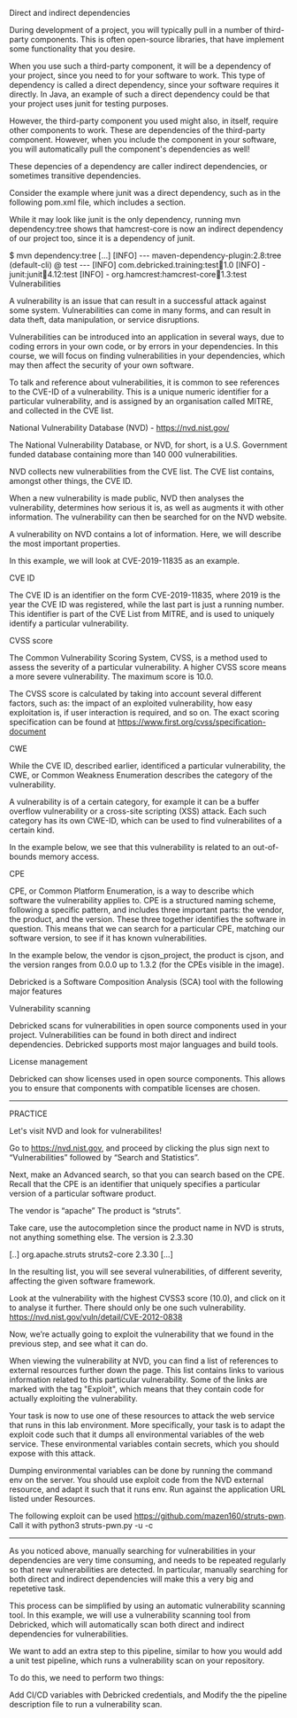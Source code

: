 Direct and indirect dependencies

During development of a project, you will typically pull in a number of third-party components. This is often open-source libraries, 
that have implement some functionality that you desire.

When you use such a third-party component, it will be a dependency of your project, since you need to for your software to work.
This type of dependency is called a direct dependency, 
since your software requires it directly. In Java, an example of such a direct dependency could be that your project uses junit for testing purposes.

However, the third-party component you used might also, in itself, require other components to work. These are dependencies of the third-party component.
However, when you include the component in your software, you will automatically pull the component's dependencies as well!

These depencies of a dependency are caller indirect dependencies, or sometimes transitive dependencies.

Consider the example where junit was a direct dependency, such as in the following pom.xml file, which includes a <dependencies> section.

While it may look like junit is the only dependency, running mvn dependency:tree shows that hamcrest-core is now an indirect dependency of our project too, 
since it is a dependency of junit.

$ mvn dependency:tree
[...]
[INFO] --- maven-dependency-plugin:2.8:tree (default-cli) @ test ---
[INFO] com.debricked.training:test:jar:1.0
[INFO] \- junit:junit:jar:4.12:test
[INFO]    \- org.hamcrest:hamcrest-core:jar:1.3:test
Vulnerabilities

A vulnerability is an issue that can result in a successful attack against some system. Vulnerabilities can come in many forms, and can result in data theft, 
data manipulation, or service disruptions.

Vulnerabilities can be introduced into an application in several ways, due to coding errors in your own code, or by errors in your dependencies. 
In this course, we will focus on finding vulnerabilities in your dependencies, which may then affect the security of your own software.

To talk and reference about vulnerabilities, it is common to see references to the CVE-ID of a vulnerability. This is a unique numeric identifier 
for a particular vulnerability, and is assigned by an organisation called MITRE, and collected in the CVE list.

National Vulnerability Database (NVD) - https://nvd.nist.gov/

The National Vulnerability Database, or NVD, for short, is a U.S. Government funded database containing more than 140 000 vulnerabilities.

NVD collects new vulnerabilities from the CVE list. The CVE list contains, amongst other things, the CVE ID.

When a new vulnerability is made public, NVD then analyses the vulnerability, determines how serious it is, as well as augments it with other information. 
The vulnerability can then be searched for on the NVD website.

A vulnerability on NVD contains a lot of information. Here, we will describe the most important properties.

In this example, we will look at CVE-2019-11835 as an example.

CVE ID

The CVE ID is an identifier on the form CVE-2019-11835, where 2019 is the year the CVE ID was registered, while the last part is just a running number. 
This identifier is part of the CVE List from MITRE, and is used to uniquely identify a particular vulnerability.

CVSS score

The Common Vulnerability Scoring System, CVSS, is a method used to assess the severity of a particular vulnerability. 
A higher CVSS score means a more severe vulnerability. The maximum score is 10.0.

The CVSS score is calculated by taking into account several different factors, such as: the impact of an exploited vulnerability,
how easy exploitation is, if user interaction is required, and so on.
The exact scoring specification can be found at https://www.first.org/cvss/specification-document

CWE

While the CVE ID, described earlier, identificed a particular vulnerability, the CWE, or
Common Weakness Enumeration describes the category of the vulnerability.

A vulnerability is of a certain category, for example it can be a buffer overflow vulnerability or a cross-site scripting (XSS) attack. 
Each such category has its own CWE-ID, which can be used to find vulnerabilites of a certain kind.

In the example below, we see that this vulnerability is related to an out-of-bounds memory access.

CPE

CPE, or Common Platform Enumeration, is a way to describe which software the vulnerability applies to. CPE is a structured naming scheme,
following a specific pattern, and includes three important parts: the vendor, the product, and the version. These three together identifies 
the software in question. This means that we can search for a particular CPE, matching our software version, to see if it has known vulnerabilities.

In the example below, the vendor is cjson_project, the product is cjson, and the version ranges from 0.0.0 up to 1.3.2 (for the CPEs visible in the image).


Debricked is a Software Composition Analysis (SCA) tool with the following major features

Vulnerability scanning

Debricked scans for vulnerabilities in open source components used in your project. Vulnerabilities can be found in both direct and indirect dependencies.
Debricked supports most major languages and build tools.

License management

Debricked can show licenses used in open source components. This allows you to ensure that components with compatible licenses are chosen.

_____________

PRACTICE

Let's visit NVD and look for vulnerabilites!

Go to https://nvd.nist.gov, and proceed by clicking the plus sign next to “Vulnerabilities” followed by “Search and Statistics”.

Next, make an Advanced search, so that you can search based on the CPE. Recall that the CPE is an identifier that uniquely specifies a particular version of a particular software product.


The vendor is “apache”
The product is “struts”.

Take care, use the autocompletion since the product name in NVD is struts, not anything something else. The version is 2.3.30

[..]
<dependencies>
    <dependency>
        <groupId>org.apache.struts</groupId>
        <artifactId>struts2-core</artifactId>
        <version>2.3.30</version>
    </dependency>
[...]


In the resulting list, you will see several vulnerabilities, of different severity, affecting the given software framework.

Look at the vulnerability with the highest CVSS3 score (10.0), and click on it to analyse it further. There should only be one such vulnerability. https://nvd.nist.gov/vuln/detail/CVE-2012-0838


Now, we’re actually going to exploit the vulnerability that we found in the previous step, and see what it can do.

When viewing the vulnerability at NVD, you can find a list of references to external resources further down the page.
This list contains links to various information related to this particular vulnerability.
Some of the links are marked with the tag "Exploit", which means that they contain code for actually exploiting the vulnerability.

Your task is now to use one of these resources to attack the web service that runs in this lab environment.
More specifically, your task is to adapt the exploit code such that it dumps all environmental variables of the web service.
These environmental variables contain secrets, which you should expose with this attack.

Dumping environmental variables can be done by running the command env on the server.
You should use exploit code from the NVD external resource, and adapt it such that it runs env. Run against the application URL listed under Resources.

The following exploit can be used https://github.com/mazen160/struts-pwn. Call it with python3 struts-pwn.py -u <url to webapp> -c <command>
  
  
  
  __________
  
  As you noticed above, manually searching for vulnerabilities in your dependencies are very time consuming, and needs to be repeated regularly so that new vulnerabilities are detected. In particular, manually searching for both direct and indirect dependencies will make this a very big and repetetive task.

This process can be simplified by using an automatic vulnerability scanning tool. In this example, we will use a vulnerability scanning tool from Debricked, which will automatically scan both direct and indirect dependencies for vulnerabilities.

We want to add an extra step to this pipeline, similar to how you would add a unit test pipeline, which runs a vulnerability scan on your repository.

To do this, we need to perform two things:

Add CI/CD variables with Debricked credentials, and
Modify the the pipeline description file to run a vulnerability scan.
